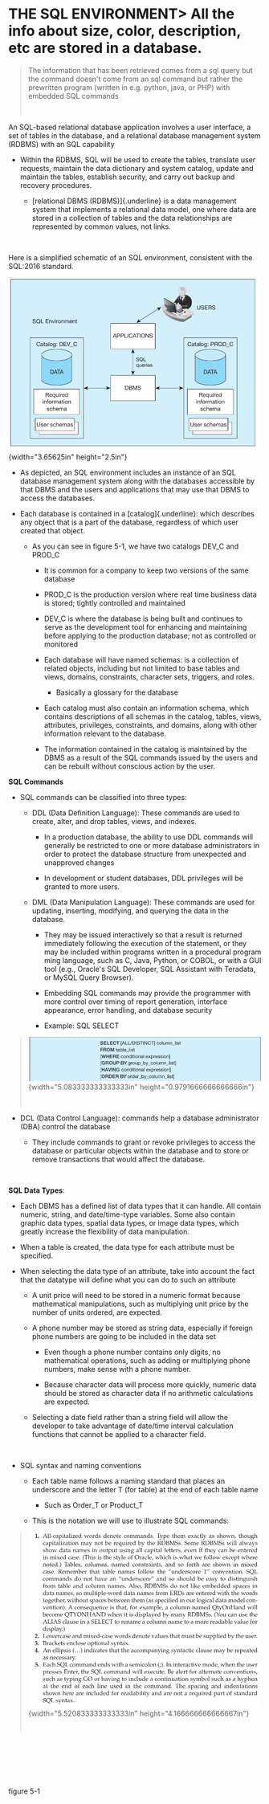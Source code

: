 # THE SQL ENVIRONMENT> All the info about size, color, description, etc are stored in a database.
>
> The information that has been retrieved comes from a sql query but the command doesn't come from an sql command but rather the prewritten program (written in e.g. python, java, or PHP) with embedded SQL commands
>
>  

An SQL-based relational database application involves a user interface, a set of tables in the database, and a relational database management system (RDBMS) with an SQL capability

-   Within the RDBMS, SQL will be used to create the tables, translate user requests, maintain the data dictionary and system catalog, update and maintain the tables, establish security, and carry out backup and recovery procedures.

    -   [relational DBMS (RDBMS)]{.underline} is a data management system that implements a relational data model, one where data are stored in a collection of tables and the data relationships are represented by common values, not links.

 

Here is a simplified schematic of an SQL environment, consistent with the SQL:2016 standard.

![](media/THE-SQL-ENVIRONMENT-image1.png){width="3.65625in" height="2.5in"}

-   As depicted, an SQL environment includes an instance of an SQL database management system along with the databases accessible by that DBMS and the users and applications that may use that DBMS to access the databases.

-   Each database is contained in a [catalog]{.underline}: which describes any object that is a part of the database, regardless of which user created that object.

    -   As you can see in figure 5-1, we have two catalogs DEV_C and PROD_C

        -   It is common for a company to keep two versions of the same database

        -   PROD_C is the production version where real time business data is stored; tightly controlled and maintained

        -   DEV_C is where the database is being built and continues to serve as the development tool for enhancing and maintaining before applying to the production database; not as controlled or monitored

        -   Each database will have named schemas: is a collection of related objects, including but not limited to base tables and views, domains, constraints, character sets, triggers, and roles.

            -   Basically a glossary for the database

        -   Each catalog must also contain an information schema, which contains descriptions of all schemas in the catalog, tables, views, attributes, privileges, constraints, and domains, along with other information relevant to the database.

        -   The information contained in the catalog is maintained by the DBMS as a result of the SQL commands issued by the users and can be rebuilt without conscious action by the user.

**SQL Commands**

-   SQL commands can be classified into three types:

    -   DDL (Data Definition Language): These commands are used to create, alter, and drop tables, views, and indexes.

        -   In a production database, the ability to use DDL commands will generally be restricted to one or more database administrators in order to protect the database structure from unexpected and unapproved changes

        -   In development or student databases, DDL privileges will be granted to more users.

    -   DML (Data Manipulation Language): These commands are used for updating, inserting, modifying, and querying the data in the database.

        -   They may be issued interactively so that a result is returned immediately following the execution of the statement, or they may be included within programs written in a procedural program ming language, such as C, Java, Python, or COBOL, or with a GUI tool (e.g., Oracle's SQL Developer, SQL Assistant with Teradata, or MySQL Query Browser).

        -   Embedding SQL commands may provide the programmer with more control over timing of report generation, interface appearance, error handling, and database security

        -   Example: SQL SELECT

> ![](media/THE-SQL-ENVIRONMENT-image2.png){width="5.083333333333333in" height="0.9791666666666666in"}
>
>  

-   DCL (Data Control Language): commands help a database administrator (DBA) control the database

    -   They include commands to grant or revoke privileges to access the database or particular objects within the database and to store or remove transactions that would affect the database.

 

**SQL Data Types**:

-   Each DBMS has a defined list of data types that it can handle. All contain numeric, string, and date/time-type variables. Some also contain graphic data types, spatial data types, or image data types, which greatly increase the flexibility of data manipulation.

-   When a table is created, the data type for each attribute must be specified.

-   When selecting the data type of an attribute, take into account the fact that the datatype will define what you can do to such an attribute

    -   A unit price will need to be stored in a numeric format because mathematical manipulations, such as multiplying unit price by the number of units ordered, are expected.

    -   A phone number may be stored as string data, especially if foreign phone numbers are going to be included in the data set

        -   Even though a phone number contains only digits, no mathematical operations, such as adding or multiplying phone numbers, make sense with a phone number.

        -   Because character data will process more quickly, numeric data should be stored as character data if no arithmetic calculations are expected.

    -   Selecting a date field rather than a string field will allow the developer to take advantage of date/time interval calculation functions that cannot be applied to a character field.

 

-   SQL syntax and naming conventions

    -   Each table name follows a naming standard that places an underscore and the letter T (for table) at the end of each table name

        -   Such as Order_T or Product_T

    -   This is the notation we will use to illustrate SQL commands:

> ![](media/THE-SQL-ENVIRONMENT-image3.png){width="5.520833333333333in" height="4.166666666666667in"}
>
>  

 

 

 

figure 5-1



